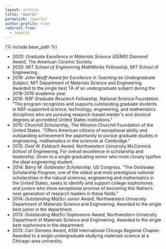 ```yaml
---
layout: archive
title: "Awards"
permalink: /awards/
author_profile: true
redirect_from:
  - /awards
---
```


{% include base_path %}

* 2020: *Graduate Excellence in Materials Science (GEMS) Diamond Award*, The American Ceramic Society.
* 2020: *MIT School of Engineering MathWorks Fellowship*, MIT School of Engineering.
* 2019: *John Wulff Award for Excellence in Teaching an Undergraduate Subject*, MIT Department of Materials Science and Engineering. Awarded to the single best TA of an undergraduate subject during the 2018-2019 academic year.
* 2016: *NSF Graduate Research Fellowship*, National Science Foundation. "The program recognizes and supports outstanding graduate students in NSF-supported science, technology, engineering, and mathematics disciplines who are pursuing research-based master's and doctoral degrees at accredited United States institutions."
* 2015: *Churchill Scholarship*, The Winston Churchill Foundation of the United States. "Offers American citizens of exceptional ability and outstanding achievement the opportunity to pursue graduate studies in engineering, mathematics or the sciences at Cambridge."
* 2015: *Ovid W. Eshbach Award*, Northwestern University McCormick School of Engineering. For overall excellence in scholarship and leadership. Given to a single graduating senior who most closely typifies the ideal engineering student.
* 2014: *Barry M. Goldwater Scholarship*, US Congress. "The Goldwater Scholarship Program, one of the oldest and most prestigious national scholarships in the natural sciences, engineering and mathematics in the United States, seeks to identify and support college sophomores and juniors who show exceptional promise of becoming this Nation’s next generation of research leaders in these fields."
* 2014: *Outstanding MatSci Junior Award*, Northwestern University Department of Materials Science and Engineering. Awarded to the single best junior in the department.
* 2013: *Outstanding MatSci Sophomore Award*, Northwestern University Department of Materials Science and Engineering. Awarded to the single best sophomore in the department.
* 2013: *Carl Samans Award*, ASM International Chicago Regional Chapter. Awarded to a single undergraduate studying materials science at a Chicago-area university.
